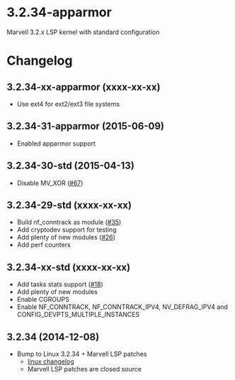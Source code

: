 # 3.2.34-apparmor

Marvell 3.2.x LSP kernel with standard configuration

# Changelog

## 3.2.34-xx-apparmor (xxxx-xx-xx)

* Use ext4 for ext2/ext3 file systems

## 3.2.34-31-apparmor (2015-06-09)

* Enabled apparmor support

## 3.2.34-30-std (2015-04-13)

* Disable MV_XOR ([#67](https://github.com/scaleway/kernel-tools/issues/67))

## 3.2.34-29-std (xxxx-xx-xx)

* Build nf_conntrack as module ([#35](https://github.com/scaleway/kernel-tools/issues/35))
* Add cryptodev support for testing
* Add plenty of new modules ([#26](https://github.com/scaleway/kernel-tools/issues/26))
* Add perf counters


## 3.2.34-xx-std (xxxx-xx-xx)

* Add tasks stats support ([#18](https://github.com/scaleway/kernel-tools/issues/18))
* Add plenty of new modules
* Enable CGROUPS
* Enable NF_CONNTRACK, NF_CONNTRACK_IPV4, NV_DEFRAG_IPV4 and CONFIG_DEVPTS_MULTIPLE_INSTANCES

## 3.2.34 (2014-12-08)

* Bump to Linux 3.2.34 + Marvell LSP patches
  * [linux changelog](https://kernel.org/pub/linux/kernel/v3.x/ChangeLog-3.2.34)
  * Marvell LSP patches are closed source
